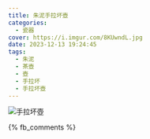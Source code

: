 ```yaml
---
title: 朱泥手拉坏壺
categories:
  - 瓷器
cover: https://i.imgur.com/8KUwndL.jpg
date: 2023-12-13 19:24:45
tags:
  - 朱泥
  - 茶壺
  - 壺
  - 手拉坏
  - 手拉坏壺
---
```


![手拉坏壺](https://i.imgur.com/8KUwndL.jpg)

{% fb_comments %}
